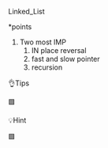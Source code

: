 
Linked_List

*points
1. Two most IMP 
   1. IN place reversal
   2. fast and slow pointer
   3. recursion

👌Tips

🟩 


💡Hint

🟩 


